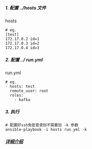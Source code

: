 
##### 1. 配置 ../hosts 文件
hosts
```
# eg.
[test]
172.17.0.2 id=1
172.17.0.3 id=2
172.17.0.4 id=3
```
##### 2. 配置 ../ run.yml
run.yml
```
# eg.
- hosts: test
  remote_user: root
  roles:
    - kafka
```
##### 3. 执行  

```
# 配置好ssh免密登录则不需要加 -k 参数
ansible-playbook -i hosts run.yml -k
```

##### [详细介绍](http://waterandair.top/install-kafka.html)